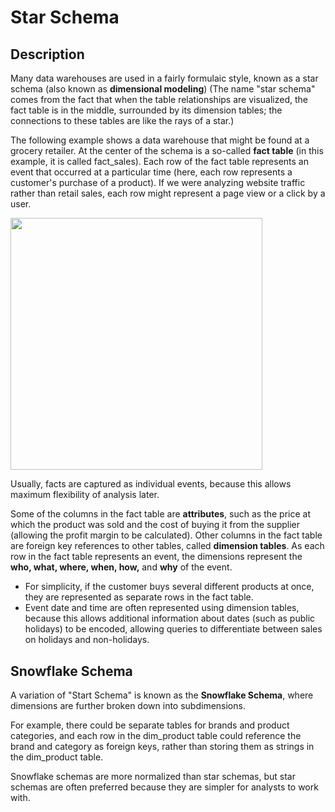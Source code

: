 # Star Schema

## Description

Many data warehouses are used in a fairly formulaic style, known as a star schema (also known as **dimensional modeling**) (The name "star schema" comes from the fact that when the table relationships are visualized, the fact table is in the middle, surrounded by its dimension tables; the connections to these tables are like the rays of a star.)

The following example shows a data warehouse that might be found at a grocery retailer.
At the center of the schema is a so-called **fact table** (in this example, it is called fact_sales).
Each row of the fact table represents an event that occurred at a particular time (here, each row represents a customer's purchase of a product). If we were analyzing website traffic rather than retail sales, each row might represent a page view or a click by a user.

<img src="image1.png" style="width:4.20139in" />

Usually, facts are captured as individual events, because this allows maximum flexibility of analysis later.

Some of the columns in the fact table are **attributes**, such as the price at which the product was sold and the cost of buying it from the supplier (allowing the profit margin to be calculated).
Other columns in the fact table are foreign key references to other tables, called **dimension tables**.
As each row in the fact table represents an event, the dimensions represent the **who, what, where, when, how,** and **why** of the event.

- For simplicity, if the customer buys several different products at once, they are represented as separate rows in the fact table.
- Event date and time are often represented using dimension tables, because this allows additional information about dates (such as public holidays) to be encoded, allowing queries to differentiate between sales on holidays and non-holidays.

## Snowflake Schema

A variation of "Start Schema" is known as the **Snowflake Schema**, where dimensions are further broken down into subdimensions.

For example, there could be separate tables for brands and product categories, and each row in the dim_product table could reference the brand and category as foreign keys, rather than storing them as strings in the dim_product table.

Snowflake schemas are more normalized than star schemas, but star schemas are often preferred because they are simpler for analysts to work with.
